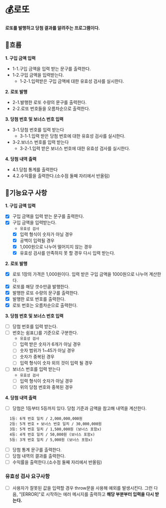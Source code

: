 # 💰로또

#### 로또를 발행하고 당첨 결과를 알려주는 프로그램이다.

## 🚩흐름

**1. 구입 금액 입력**

- 1-1.구입 금액을 입력 받는 문구를 출력한다.
- 1-2.구입 금액을 입력받는다.
  - 1-2-1.입력받은 구입 금액에 대한 유효성 검사를 실시한다.

**2. 로또 발행**

- 2-1.발행한 로또 수량의 문구를 출력한다.
- 2-2.로또 번호들을 오름차순으로 출력한다.

**3. 당첨 번호 및 보너스 번호 입력**

- 3-1.당첨 번호를 입력 받는다
  - 3-1-1.입력 받은 당첨 번호에 대한 유효성 검사를 실시한다.
- 3-2.보너스 번호를 입력 받는다
  - 3-2-1.입력 받은 보너스 번호에 대한 유효성 검사를 실시한다.

**4. 당첨 내역 출력**

- 4.1.당첨 통계를 출력한다
- 4.2.수익률을 출력한다.(소수점 둘째 자리에서 반올림)

## 📝기능요구 사항

**1. 구입 금액 입력**

- [x] 구입 금액을 입력 받는 문구를 출력한다.
- [x] 구입 금액을 입력받는다.
  - `유효성 검사`
  - [x] 입력 형식이 숫자가 아닐 경우
  - [x] 공백이 입력될 경우
  - [x] 1,000원으로 나누어 떨어지지 않는 경우
  - [x] 유효성 검사를 만족하지 못 할 경우 다시 입력 받는다.

**2. 로또 발행**

- [x] 로또 1장의 가격은 1,000원이다. 입력 받은 구입 금액을 1000원으로 나누어 계산한다.
- [x] 로또를 해당 갯수만큼 발행한다.
- [x] 발행한 로또 수량의 문구를 출력한다.
- [x] 발행한 로또 번호를 출력한다.
- [x] 로또 번호는 오름차순으로 출력한다.

**3. 당첨 번호 및 보너스 번호 입력**

- [ ] 당첨 번호를 입력 받는다.
- [ ] 번호는 쉼표(,)를 기준으로 구분한다.
  - `유효성 검사`
  - [ ] 입력 받은 숫자가 6개가 아닐 경우
  - [ ] 숫자 범위가 1~45가 아닐 경우
  - [ ] 숫자가 중복된 경우
  - [ ] 입력 형식이 숫자 외의 것이 입력 될 경우
- [ ] 보너스 번호를 입력 받는다
  - `유효성 검사`
  - [ ] 입력 형식이 숫자가 아닐 경우
  - [ ] 위의 당첨 번호와 중복된 경우

**4. 당첨 내역 출력**

- [ ] 당첨은 1등부터 5등까지 있다. 당첨 기준과 금액을 참고해 내역을 계산한다.

```
  1등: 6개 번호 일치 / 2,000,000,000원
  2등: 5개 번호 + 보너스 번호 일치 / 30,000,000원
  3등: 5개 번호 일치 / 1,500,000원 (보너스 포함x)
  4등: 4개 번호 일치 / 50,000원 (보너스 포함x)
  5등: 3개 번호 일치 / 5,000원 (보너스 포함x)
```

- [ ] 당첨 통계 문구를 출력한다.
- [ ] 당첨 내역의 결과를 출력한다.
- [ ] 수익률을 출력한다.(소수점 둘째 자리에서 반올림)

### 유효성 검사 요구사항

- [ ] 사용자가 잘못된 값을 입력할 경우 throw문을 사용해 예외를 발생시킨다. 그런 다음, "[ERROR]"로 시작하는 에러 메시지를 출력하고 **해당 부분부터 입력을 다시 받는다.**
